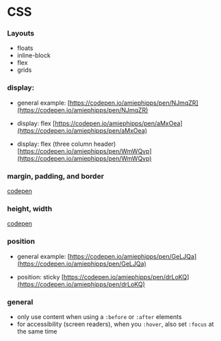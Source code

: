 # CSS

### Layouts

- floats
- inline-block
- flex
- grids


### display:

- general example:
[https://codepen.io/amiephipps/pen/NJmqZR](https://codepen.io/amiephipps/pen/NJmqZR)

- display: flex
[https://codepen.io/amiephipps/pen/aMxOea](https://codepen.io/amiephipps/pen/aMxOea)

- display: flex (three column header)
[https://codepen.io/amiephipps/pen/WmWQvp](https://codepen.io/amiephipps/pen/WmWQvp)



### margin, padding, and border
[codepen](codepen)



### height, width
[codepen](codepen)



### position

- general example:
[https://codepen.io/amiephipps/pen/GeLJQa](https://codepen.io/amiephipps/pen/GeLJQa)

- position: sticky
[https://codepen.io/amiephipps/pen/drLoKQ](https://codepen.io/amiephipps/pen/drLoKQ)



### general

- only use content when using a `:before` or `:after` elements
- for accessibility (screen readers), when you `:hover`, also set `:focus` at the same time
